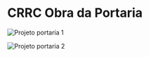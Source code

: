 # CRRC Obra da Portaria
    
![Projeto portaria 1](https://user-images.githubusercontent.com/86032/111846290-3d2a4200-88e5-11eb-9ef3-2998ed03f1ae.jpeg)

![Projeto portaria 2](https://user-images.githubusercontent.com/86032/111846294-40253280-88e5-11eb-9b54-5376dc16fb4c.jpeg)
